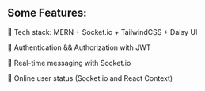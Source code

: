## Some Features:

🌟 Tech stack: MERN + Socket.io + TailwindCSS + Daisy UI




🎃 Authentication && Authorization with JWT


👾 Real-time messaging with Socket.io



🚀 Online user status (Socket.io and React Context)




